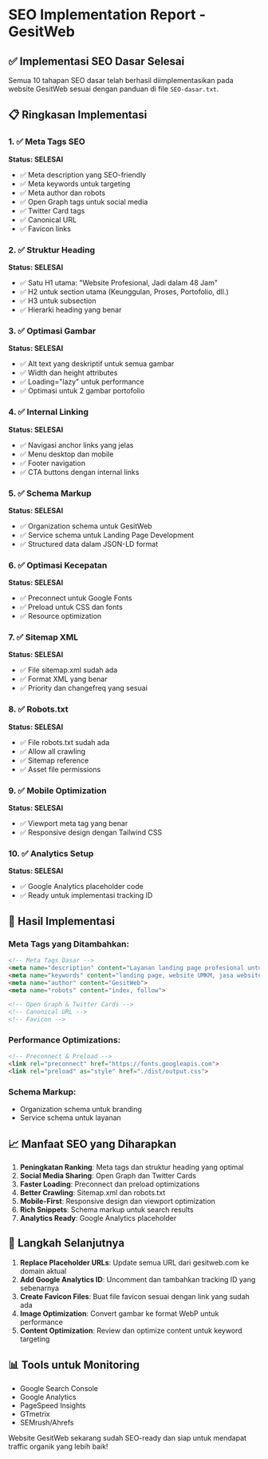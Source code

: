 # SEO Implementation Report - GesitWeb

## ✅ Implementasi SEO Dasar Selesai

Semua 10 tahapan SEO dasar telah berhasil diimplementasikan pada website GesitWeb sesuai dengan panduan di file `SEO-dasar.txt`.

## 📋 Ringkasan Implementasi

### 1. ✅ Meta Tags SEO
**Status: SELESAI**
- ✅ Meta description yang SEO-friendly
- ✅ Meta keywords untuk targeting
- ✅ Meta author dan robots
- ✅ Open Graph tags untuk social media
- ✅ Twitter Card tags
- ✅ Canonical URL
- ✅ Favicon links

### 2. ✅ Struktur Heading
**Status: SELESAI**
- ✅ Satu H1 utama: "Website Profesional, Jadi dalam 48 Jam"
- ✅ H2 untuk section utama (Keunggulan, Proses, Portofolio, dll.)
- ✅ H3 untuk subsection
- ✅ Hierarki heading yang benar

### 3. ✅ Optimasi Gambar
**Status: SELESAI**
- ✅ Alt text yang deskriptif untuk semua gambar
- ✅ Width dan height attributes
- ✅ Loading="lazy" untuk performance
- ✅ Optimasi untuk 2 gambar portofolio

### 4. ✅ Internal Linking
**Status: SELESAI**
- ✅ Navigasi anchor links yang jelas
- ✅ Menu desktop dan mobile
- ✅ Footer navigation
- ✅ CTA buttons dengan internal links

### 5. ✅ Schema Markup
**Status: SELESAI**
- ✅ Organization schema untuk GesitWeb
- ✅ Service schema untuk Landing Page Development
- ✅ Structured data dalam JSON-LD format

### 6. ✅ Optimasi Kecepatan
**Status: SELESAI**
- ✅ Preconnect untuk Google Fonts
- ✅ Preload untuk CSS dan fonts
- ✅ Resource optimization

### 7. ✅ Sitemap XML
**Status: SELESAI**
- ✅ File sitemap.xml sudah ada
- ✅ Format XML yang benar
- ✅ Priority dan changefreq yang sesuai

### 8. ✅ Robots.txt
**Status: SELESAI**
- ✅ File robots.txt sudah ada
- ✅ Allow all crawling
- ✅ Sitemap reference
- ✅ Asset file permissions

### 9. ✅ Mobile Optimization
**Status: SELESAI**
- ✅ Viewport meta tag yang benar
- ✅ Responsive design dengan Tailwind CSS

### 10. ✅ Analytics Setup
**Status: SELESAI**
- ✅ Google Analytics placeholder code
- ✅ Ready untuk implementasi tracking ID

## 🎯 Hasil Implementasi

### Meta Tags yang Ditambahkan:
```html
<!-- Meta Tags Dasar -->
<meta name="description" content="Layanan landing page profesional untuk UMKM & freelancer Indonesia. Website online dalam 48 jam, harga terjangkau mulai Rp 500.000.">
<meta name="keywords" content="landing page, website UMKM, jasa website, landing page murah, UMKM Indonesia, freelancer website">
<meta name="author" content="GesitWeb">
<meta name="robots" content="index, follow">

<!-- Open Graph & Twitter Cards -->
<!-- Canonical URL -->
<!-- Favicon -->
```

### Performance Optimizations:
```html
<!-- Preconnect & Preload -->
<link rel="preconnect" href="https://fonts.googleapis.com">
<link rel="preload" as="style" href="./dist/output.css">
```

### Schema Markup:
- Organization schema untuk branding
- Service schema untuk layanan

## 📈 Manfaat SEO yang Diharapkan

1. **Peningkatan Ranking**: Meta tags dan struktur heading yang optimal
2. **Social Media Sharing**: Open Graph dan Twitter Cards
3. **Faster Loading**: Preconnect dan preload optimizations
4. **Better Crawling**: Sitemap.xml dan robots.txt
5. **Mobile-First**: Responsive design dan viewport optimization
6. **Rich Snippets**: Schema markup untuk search results
7. **Analytics Ready**: Google Analytics placeholder

## 🔧 Langkah Selanjutnya

1. **Replace Placeholder URLs**: Update semua URL dari gesitweb.com ke domain aktual
2. **Add Google Analytics ID**: Uncomment dan tambahkan tracking ID yang sebenarnya
3. **Create Favicon Files**: Buat file favicon sesuai dengan link yang sudah ada
4. **Image Optimization**: Convert gambar ke format WebP untuk performance
5. **Content Optimization**: Review dan optimize content untuk keyword targeting

## 📊 Tools untuk Monitoring

- Google Search Console
- Google Analytics
- PageSpeed Insights
- GTmetrix
- SEMrush/Ahrefs

Website GesitWeb sekarang sudah SEO-ready dan siap untuk mendapat traffic organik yang lebih baik!

